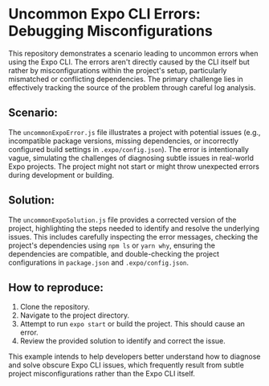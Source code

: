 # Uncommon Expo CLI Errors: Debugging Misconfigurations

This repository demonstrates a scenario leading to uncommon errors when using the Expo CLI. The errors aren't directly caused by the CLI itself but rather by misconfigurations within the project's setup, particularly mismatched or conflicting dependencies. The primary challenge lies in effectively tracking the source of the problem through careful log analysis.

## Scenario:

The `uncommonExpoError.js` file illustrates a project with potential issues (e.g., incompatible package versions, missing dependencies, or incorrectly configured build settings in `.expo/config.json`).  The error is intentionally vague, simulating the challenges of diagnosing subtle issues in real-world Expo projects.  The project might not start or might throw unexpected errors during development or building.

## Solution:

The `uncommonExpoSolution.js` file provides a corrected version of the project, highlighting the steps needed to identify and resolve the underlying issues. This includes carefully inspecting the error messages, checking the project's dependencies using `npm ls` or `yarn why`, ensuring the dependencies are compatible, and double-checking the project configurations in `package.json` and `.expo/config.json`.

## How to reproduce:

1. Clone the repository.
2. Navigate to the project directory.
3. Attempt to run `expo start` or build the project. This should cause an error.
4. Review the provided solution to identify and correct the issue. 

This example intends to help developers better understand how to diagnose and solve obscure Expo CLI issues, which frequently result from subtle project misconfigurations rather than the Expo CLI itself.